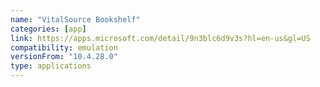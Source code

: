 ```yaml
---
name: "VitalSource Bookshelf"
categories: [app]
link: https://apps.microsoft.com/detail/9n3blc6d9v3s?hl=en-us&gl=US
compatibility: emulation
versionFrom: "10.4.28.0"
type: applications
---
```


